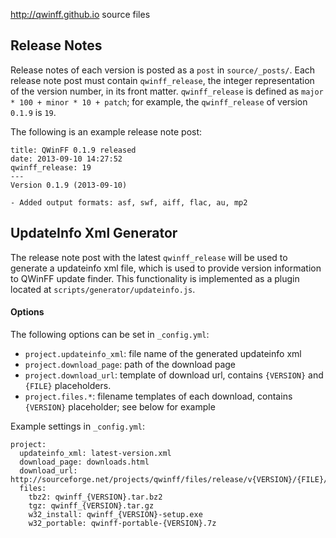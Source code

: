http://qwinff.github.io source files

Release Notes
-------------

Release notes of each version is posted as a `post` in `source/_posts/`.  Each
release note post must contain `qwinff_release`, the integer representation of
the version number, in its front matter. `qwinff_release` is defined as
`major * 100 + minor * 10 + patch`; for example, the `qwinff_release` of version
  `0.1.9` is `19`.

The following is an example release note post:

```
title: QWinFF 0.1.9 released
date: 2013-09-10 14:27:52
qwinff_release: 19
---
Version 0.1.9 (2013-09-10)

- Added output formats: asf, swf, aiff, flac, au, mp2
```

UpdateInfo Xml Generator
------------------------

The release note post with the latest `qwinff_release` will be used to generate
a updateinfo xml file, which is used to provide version information to QWinFF
update finder. This functionality is implemented as a plugin located at
`scripts/generator/updateinfo.js`.

#### Options

The following options can be set in `_config.yml`:

- `project.updateinfo_xml`: file name of the generated updateinfo xml
- `project.download_page`: path of the download page
- `project.download_url`: template of download url, contains `{VERSION}` and `{FILE}` placeholders.
- `project.files.*`: filename templates of each download, contains `{VERSION}` placeholder; see below for example

Example settings in `_config.yml`:

```
project:
  updateinfo_xml: latest-version.xml
  download_page: downloads.html
  download_url: http://sourceforge.net/projects/qwinff/files/release/v{VERSION}/{FILE}/download
  files:
    tbz2: qwinff_{VERSION}.tar.bz2
    tgz: qwinff_{VERSION}.tar.gz
    w32_install: qwinff_{VERSION}-setup.exe
    w32_portable: qwinff-portable-{VERSION}.7z
```

